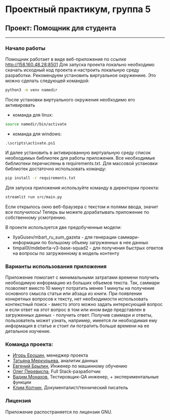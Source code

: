 # Проектный практикум, группа 5
## Проект: Помощник для студента
___

### Начало работы
Помощник работает в виде веб-приложения по ссылке http://158.160.48.28:8501
Для запуска проекта локально необходимо скачать исходный код проекта и настроить локальную среду разработки.
Рекомендуем установить виртуальное окружениие. Это можно сделать следующей командой:
```bash
python3 -m venv namedir
```
После установки виртуального окружения необходимо его активировать
- команда для linux:
```bash
source namedir/bin/activate
```
- команда для windows:
```
.\scripts\activate.ps1
```
И далее установить в активированную виртуальную среду список необходимых библиотек для работы приложения.
Все необходимые библиотеки перечислены в requirements.txt. Для массовой установки библиотек достаточно использовать команду:
```bash
pip install -r requirements.txt
```
Для запуска приложения используйте команду в директории проекта:
```bash
streamlit run src/main.py
```
Если открылось окно веб-браузера с текстом и полями ввода, значит все получилось! Теперь вы можете дорабатывать приложение по собственному усмотрению.

В проекте используется две предобученные модели:
- IlyaGusev/mbart_ru_sum_gazeta - для генерации саммари-информации по большому объему загруженных в нее данных
- timpal0l/mdeberta-v3-base-squad2 - для получения быстрых ответов на вопросы по загруженному в модель контенту

### Варианты использования приложения
Приложение помогает с минимальными затратами времени получить необходимую информацию из больших объемов текста. Так, саммари позволяет вместо 10 минут потратить менее 1 минуты на получение основного смысла статьи или абзаца из книги. При появлении конкретных вопросов к тексту, нет необходимости использовать контекстный поиск - вместо этого можно задать интересующий вопрос и если ответ на этот вопрос в том или ином виде представлен в загруженных данных - получить ответ.
Получив саммари и ответы, пользователь может узнать, например, имеется ли необходимая ему информация в статье и стоит ли потратить больше времени на ее детальное изучение.

### Команда проекта:
- [Игорь Ерошин](https://github.com/tmerurfu), менеджер проекта
- [Татьяна Меркурьева](https://github.com/dzharlaksl), аналитик данных
- [Евгений Брылин](https://github.com/bev141), Инженер по машинному обучению
- [Олег Перевиспа](https://github.com/operevispa), Full Stack-разработчик
- [Вадим Монахов](https://github.com/MonakhovVadim), Тестировщик-QA инженер, + экспериментальные функции
- [Клим Колчин](https://github.com/synrocka), Документалист/технический писатель

### Лицензия
Приложение распостраняется по лицензии GNU.
